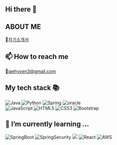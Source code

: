 ## Hi there 👋
## ABOUT ME
📄[자기소개서](https://www.notion.so/hyun-e9aa4dd9ddc04c889fd974b81b545dc1)
<br>
## 📫 How to reach me
💬jaehyoen3@gmail.com
<br>

## My tech stack 📚

<img alt="Java" src="https://img.shields.io/badge/java-%23ED8B00.svg?&style=for-the-badge&logo=java&logoColor=white"/> ![Python](https://img.shields.io/badge/python-3670A0?style=for-the-badge&logo=python&logoColor=ffdd54) ![Spring](https://img.shields.io/badge/spring-%236DB33F.svg?style=for-the-badge&logo=spring&logoColor=white)
<img alt="oracle" src="https://img.shields.io/badge/oracle-F80000.svg?&style=for-the-badge&?cololr=red&logoColor=white"/><br>
<img alt="JavaScript" src="https://img.shields.io/badge/javascript%20-%23323330.svg?&style=for-the-badge&logo=javascript&logoColor=%23F7DF1E"/> <img alt="HTML5" src="https://img.shields.io/badge/html5%20-%23E34F26.svg?&style=for-the-badge&logo=html5&logoColor=white"/> <img alt="CSS3" src="https://img.shields.io/badge/css3%20-%231572B6.svg?&style=for-the-badge&logo=css3&logoColor=white"/> <img alt="Bootstrap" src="https://img.shields.io/badge/Bootstrap%20-7952B3.svg?&style=for-the-badge&logo=Bootstrap&logoColor=white"/>


## 🌱 I’m currently learning ...
![SpringBoot](https://img.shields.io/badge/-SpringBoot-6DB33F?style=for-the-badge&logo=typescript&logoColor=white)
![SpringSecurity](https://img.shields.io/badge/-SpringBoot-6DB33F?style=for-the-badge&logo=typescript&logoColor=white)
<img src="https://img.shields.io/badge/-JPA-6DB33F?style=for-the-badge&logo=Hibernate&logoColor=white"> 
![React](https://img.shields.io/badge/-React-222222?style=for-the-badge&logo=react)
![AWS](https://img.shields.io/badge/-AWS-232F3E?style=for-the-badge&logo=AmazonAWS)
